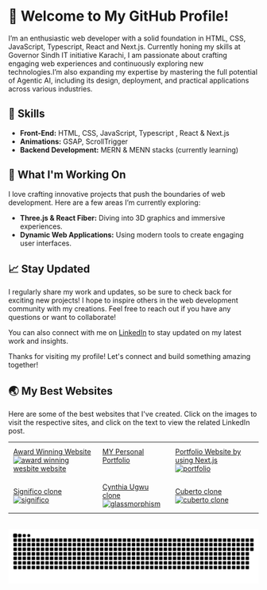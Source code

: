 # 👋 Welcome to My GitHub Profile!

I’m an enthusiastic web developer with a solid foundation in HTML, CSS, JavaScript, Typescript, React and Next.js. Currently honing my skills at Governor Sindh  IT initiative Karachi, I am passionate about crafting engaging web experiences and continuously exploring new technologies.I’m also expanding my expertise by mastering the full potential of Agentic AI, including its design, deployment, and practical applications across various industries.


## 🚀 Skills

- **Front-End:** HTML, CSS, JavaScript, Typescript , React & Next.js
- **Animations:** GSAP, ScrollTrigger
- **Backend Development:** MERN & MENN stacks (currently learning)

## 🌟 What I'm Working On

I love crafting innovative projects that push the boundaries of web development. Here are a few areas I’m currently exploring:

- **Three.js & React Fiber:** Diving into 3D graphics and immersive experiences.
- **Dynamic Web Applications:** Using modern tools to create engaging user interfaces.

## 📈 Stay Updated

I regularly share my work and updates, so be sure to check back for exciting new projects! I hope to inspire others in the web development community with my creations. Feel free to reach out if you have any questions or want to collaborate!

You can also connect with me on [LinkedIn](https://www.linkedin.com/in/maaz-ather-a8252b291/) to stay updated on my latest work and insights.

Thanks for visiting my profile! Let's connect and build something amazing together!

## 🌏 My Best Websites

Here are some of the best websites that I've created. Click on the images to visit the respective sites, and click on the text to view the related LinkedIn post.

<table>
  <tr>
    <td style="padding: 10px;">
      <a href="">Award Winning Website</a><br>
      <a href="https://get-social-agency.vercel.app/">
        <img src="https://github.com/user-attachments/assets/997c1142-77b4-4dda-b19c-a30a1675f9a9
" alt="award winning wesbite website" width="300"/>
      </a>
    </td>
    <td style="padding: 10px;">
      <a href="">MY Personal Portfolio</a><br>
      <a href="">
        <img src="" alt="" width="300"/>
      </a>
    </td>
    <td style="padding: 10px;">
      <a href="[[https://www.linkedin.com/feed/update/urn:li:activity:7253052473496522753](https://mazz-personal-portfolio.vercel.app/)](https://www.linkedin.com/posts/maaz-ather-a8252b291_nextjs-nextjsdevelopment-nextjsframework-activity-7260279964673994752-u_s-?utm_source=share&utm_medium=member_desktop)">Portfolio Website by using Next.js</a><br>
      <a href="[https://wooble-hero-section.vercel.app/](https://mazz-personal-portfolio.vercel.app/)">
        <img src="https://github.com/user-attachments/assets/21d5f9a7-42b2-4f61-a624-fd73288b49a5" alt="portfolio" width="300"/>
      </a>
    </td>
  </tr>
  <tr>
    <td style="padding: 10px;">
      <a href="https://www.linkedin.com/feed/update/urn:li:activity:7253052473496522753">Significo clone</a><br>
      <a href="https://clone-website-significo.vercel.app/">
        <img src="https://github.com/user-attachments/assets/23ea7846-9662-4e4d-b750-ac21bd66b08a" alt="significo" width="300"/>
      </a>
    </td>
    <td style="padding: 10px;">
      <a href="https://www.linkedin.com/feed/update/urn:li:activity:7253052473496522753">Cynthia Ugwu clone</a><br>
      <a href="https://clone-website-significo-qzfo.vercel.app//">
        <img src="https://github.com/user-attachments/assets/392b6598-3986-40d5-a10d-d04b6101ac69" alt="glassmorphism" width="300"/>
      </a>
    </td>
    <td style="padding: 10px;">
      <a href="https://www.linkedin.com/feed/update/urn:li:activity:7253052473496522753">Cuberto clone</a><br>
      <a href="https://cuberto-eight.vercel.app/">
        <img src="https://github.com/user-attachments/assets/8203b248-d54b-42c7-940f-a7e46caeacef" alt="cuberto clone" width="300"/>
      </a>
    </td>
  </tr>
</table>
<br clear="both">

<img src="https://raw.githubusercontent.com/saqibtahir0201/saqibtahir0201/output/snake.svg" alt="Snake animation" />

